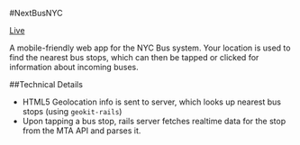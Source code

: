 #NextBusNYC

[Live](nextbusnyc.herokuapp.com)

A mobile-friendly web app for the NYC Bus system.  Your location is used to find the nearest bus stops, which can then be tapped or clicked for information about incoming buses.

##Technical Details
* HTML5 Geolocation info is sent to server, which looks up nearest bus stops (using `geokit-rails`)
* Upon tapping a bus stop, rails server fetches realtime data for the stop from the MTA API and parses it.
